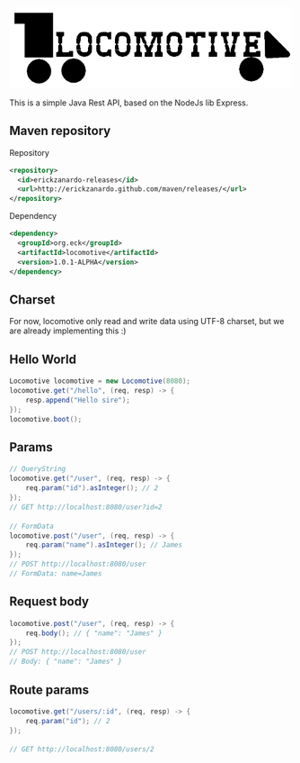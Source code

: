 ![Locomotive](https://github.com/erickzanardo/locomotive/blob/master/locomotive.png?raw=true)

This is a simple Java Rest API, based on the NodeJs lib Express.

## Maven repository

Repository
```xml
<repository>
  <id>erickzanardo-releases</id>
  <url>http://erickzanardo.github.com/maven/releases/</url>
</repository>
```
Dependency
```xml
<dependency>
  <groupId>org.eck</groupId>
  <artifactId>locomotive</artifactId>
  <version>1.0.1-ALPHA</version>
</dependency>
```

## Charset

For now, locomotive only read and write data using UTF-8 charset, but we are already implementing this :)

## Hello World
```java
Locomotive locomotive = new Locomotive(8080);
locomotive.get("/hello", (req, resp) -> {
    resp.append("Hello sire");
});
locomotive.boot();
```

## Params
```java
// QueryString
locomotive.get("/user", (req, resp) -> {
    req.param("id").asInteger(); // 2
});
// GET http://localhost:8080/user?id=2

// FormData
locomotive.post("/user", (req, resp) -> {
    req.param("name").asInteger(); // James
});
// POST http://localhost:8080/user
// FormData: name=James
```

## Request body
```java
locomotive.post("/user", (req, resp) -> {
    req.body(); // { "name": "James" }
});
// POST http://localhost:8080/user
// Body: { "name": "James" }
```

## Route params
```java
locomotive.get("/users/:id", (req, resp) -> {
    req.param("id"); // 2
});

// GET http://localhost:8080/users/2
```

